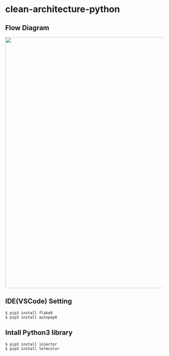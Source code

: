 # clean-architecture-python 

## Flow Diagram
<img width="800px" src="http://www.plantuml.com/plantuml/png/fP7Dhjem58JtVegZP0CBfAhjeaG84GYj8b5HeRBeqYIdrAfZM_w1ylQr1MbpiK6wkbavFZEVFUE5iLHRrt5oa7yWszUmeHVK6UGRTlnbbzmX0Vyfhs8DKrHOw2WJa7-QBgjgJL2quAtawg-5HVsJDWXbIvLVcvxqHIEA2BL3OwdJVhcImch9EMh8FVbZ-U4ENIh5MKCjamAMpZ21ni3ESVntn3ScVZyvOMzmHGr2Nhqltqq_HyfwkqCb3RDINs0s0temLjF6mdpUUzwOrcSqakE3WEj0KvePV93l1t8kpsH8p3gleaSSjJAyoZZxpmp_C9cdAov0Eq68JyTEr69IH99EJumgBO09Pacq7yJ3Lc-wuPQNzBKKKDKlPxF9f1ycu64wbAVl6rIHzpNHGb4jFcyg7Jrwd08QZG7ozJf8XefjANhKR7PYU1xThEFihkH1ov7oDe2XvZlgZWdAOUkiSfOiKBIkuty1" >

## IDE(VSCode) Setting
```
$ pip3 install flake8
$ pip3 install autopep8
```

## Intall Python3 library
```
$ pip3 install injector
$ pip3 install termcolor
```
